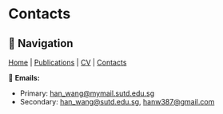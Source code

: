 # Contacts  

## 🔗 Navigation
[Home](README.md) | [Publications](publications.md) | [CV](cv.md) | [Contacts](contacts.md)

📧 **Emails:**  
- Primary: han_wang@mymail.sutd.edu.sg  
- Secondary: han_wang@sutd.edu.sg, hanw387@gmail.com
